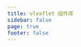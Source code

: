 ```yaml
---
title: vleaflet 组件库
sidebar: false
page: true
footer: false
---
```


<script setup>
import ComponentLibIndex from './ComponentLibIndex.vue'
</script>

<ComponentLibIndex>
</ComponentLibIndex>
